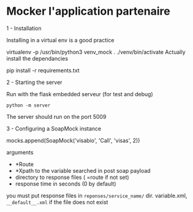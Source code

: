 # Mocker l'application partenaire

1 - Installation

Installing in a virtual env is a good practice

virtualenv -p /usr/bin/python3 venv_mock
. ./venv/bin/activate
Actually install the dependancies

pip install -r requirements.txt

2 - Starting the server

Run with the flask embedded serveur (for test and debug)

```python -m server```

The server should run on the port 5009

3 - Configuring a SoapMock instance

  mocks.append(SoapMock('visabio', 'Call', 'visas', 2))

arguments
 - *Route
 - *Xpath to the variable searched in post soap payload
 - directory to response files ( =route if not set)
 - response time in seconds (0 by default)


you must put response files in `reponses/service_name/` dir.
variable.xml, `__default__.xml` if the file does not exist